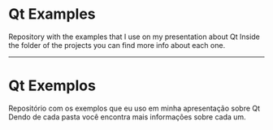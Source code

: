 # Qt Examples

Repository with the examples that I use on my presentation about Qt
Inside the folder of the projects you can find more info about each one.

---

# Qt Exemplos
Repositório com os exemplos que eu uso em minha apresentação sobre Qt
Dendo de cada pasta você encontra mais informações sobre cada um.
